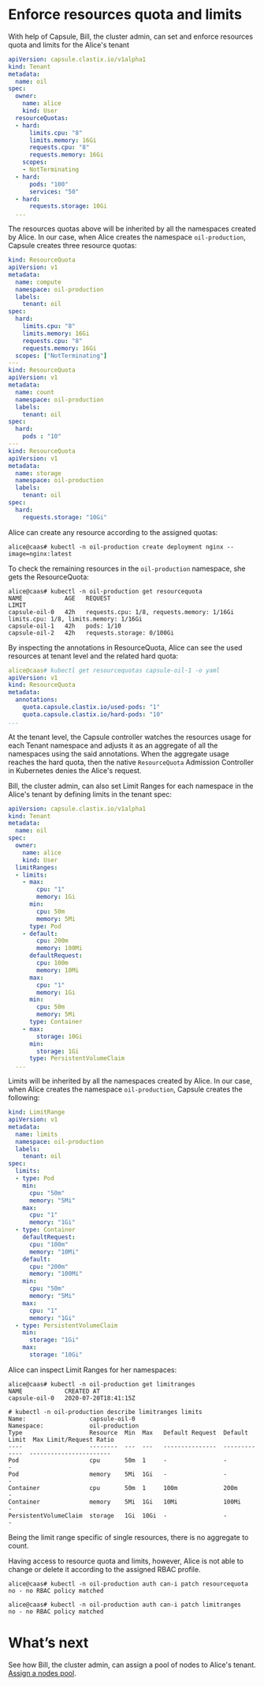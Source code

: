 # Enforce resources quota and limits
With help of Capsule, Bill, the cluster admin, can set and enforce resources quota and limits for the Alice's tenant

```yaml
apiVersion: capsule.clastix.io/v1alpha1
kind: Tenant
metadata:
  name: oil
spec:
  owner:
    name: alice
    kind: User
  resourceQuotas:
  - hard:
      limits.cpu: "8"
      limits.memory: 16Gi
      requests.cpu: "8"
      requests.memory: 16Gi
    scopes:
    - NotTerminating
  - hard:
      pods: "100"
      services: "50"
  - hard:
      requests.storage: 10Gi
  ...
```

The resources quotas above will be inherited by all the namespaces created by Alice. In our case, when Alice creates the namespace `oil-production`, Capsule creates three resource quotas:

```yaml
kind: ResourceQuota
apiVersion: v1
metadata:
  name: compute
  namespace: oil-production
  labels:
    tenant: oil
spec:
  hard:
    limits.cpu: "8"
    limits.memory: 16Gi
    requests.cpu: "8"
    requests.memory: 16Gi
  scopes: ["NotTerminating"]
---
kind: ResourceQuota
apiVersion: v1
metadata:
  name: count
  namespace: oil-production
  labels:
    tenant: oil
spec:
  hard:
    pods : "10"
---
kind: ResourceQuota
apiVersion: v1
metadata:
  name: storage
  namespace: oil-production
  labels:
    tenant: oil
spec:
  hard:
    requests.storage: "10Gi"
```

Alice can create any resource according to the assigned quotas:

```
alice@caas# kubectl -n oil-production create deployment nginx --image=nginx:latest 
```

To check the remaining resources in the `oil-production` namespace, she gets the ResourceQuota:

```
alice@caas# kubectl -n oil-production get resourcequota
NAME            AGE   REQUEST                                      LIMIT
capsule-oil-0   42h   requests.cpu: 1/8, requests.memory: 1/16Gi   limits.cpu: 1/8, limits.memory: 1/16Gi
capsule-oil-1   42h   pods: 1/10                                   
capsule-oil-2   42h   requests.storage: 0/100Gi
```

By inspecting the annotations in ResourceQuota, Alice can see the used resources at tenant level and the related hard quota:

```yaml
alice@caas# kubectl get resourcequotas capsule-oil-1 -o yaml
apiVersion: v1
kind: ResourceQuota
metadata:
  annotations:
    quota.capsule.clastix.io/used-pods: "1"
    quota.capsule.clastix.io/hard-pods: "10"
...
```

At the tenant level, the Capsule controller watches the resources usage for each Tenant namespace and adjusts it as an aggregate of all the namespaces using the said annotations. When the aggregate usage reaches the hard quota, then the native `ResourceQuota` Admission Controller in Kubernetes denies the Alice's request.

Bill, the cluster admin, can also set Limit Ranges for each namespace in the Alice's tenant by defining limits in the tenant spec:

```yaml
apiVersion: capsule.clastix.io/v1alpha1
kind: Tenant
metadata:
  name: oil
spec:
  owner:
    name: alice
    kind: User
  limitRanges:
  - limits:
    - max:
        cpu: "1"
        memory: 1Gi
      min:
        cpu: 50m
        memory: 5Mi
      type: Pod
    - default:
        cpu: 200m
        memory: 100Mi
      defaultRequest:
        cpu: 100m
        memory: 10Mi
      max:
        cpu: "1"
        memory: 1Gi
      min:
        cpu: 50m
        memory: 5Mi
      type: Container          
    - max:
        storage: 10Gi
      min:
        storage: 1Gi
      type: PersistentVolumeClaim 
  ...
```

Limits will be inherited by all the namespaces created by Alice. In our case, when Alice creates the namespace `oil-production`, Capsule creates the following:
 
```yaml
kind: LimitRange
apiVersion: v1
metadata:
  name: limits
  namespace: oil-production
  labels:
    tenant: oil
spec:
  limits:
  - type: Pod
    min:
      cpu: "50m"
      memory: "5Mi"
    max:
      cpu: "1"
      memory: "1Gi"
  - type: Container
    defaultRequest:
      cpu: "100m"
      memory: "10Mi"
    default:
      cpu: "200m"
      memory: "100Mi"
    min:
      cpu: "50m"
      memory: "5Mi"
    max:
      cpu: "1"
      memory: "1Gi"
  - type: PersistentVolumeClaim
    min:
      storage: "1Gi"
    max:
      storage: "10Gi"
```

Alice can inspect Limit Ranges for her namespaces:

```
alice@caas# kubectl -n oil-production get limitranges
NAME            CREATED AT
capsule-oil-0   2020-07-20T18:41:15Z

# kubectl -n oil-production describe limitranges limits
Name:                  capsule-oil-0
Namespace:             oil-production
Type                   Resource  Min  Max   Default Request  Default Limit  Max Limit/Request Ratio
----                   --------  ---  ---   ---------------  -------------  -----------------------
Pod                    cpu       50m  1     -                -              -
Pod                    memory    5Mi  1Gi   -                -              -
Container              cpu       50m  1     100m             200m           -
Container              memory    5Mi  1Gi   10Mi             100Mi          -
PersistentVolumeClaim  storage   1Gi  10Gi  -                -              -
```

Being the limit range specific of single resources, there is no aggregate to count.

Having access to resource quota and limits, however, Alice is not able to change or delete it according to the assigned RBAC profile.

```
alice@caas# kubectl -n oil-production auth can-i patch resourcequota
no - no RBAC policy matched

alice@caas# kubectl -n oil-production auth can-i patch limitranges
no - no RBAC policy matched
```

# What’s next
See how Bill, the cluster admin, can assign a pool of nodes to Alice's tenant. [Assign a nodes pool](./nodes-pool.md).

